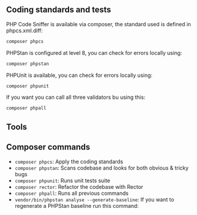 ## Coding standards and tests

PHP Code Sniffer is available via composer, the standard used is defined in phpcs.xml.diff:
````bash
composer phpcs
````

PHPStan is configured at level 8, you can check for errors locally using:
`````bash
composer phpstan
`````

PHPUnit is available, you can check for errors locally using:
`````bash
composer phpunit
`````

If you want you can call all three validators bu using this:
`````bash
composer phpall
`````


## Tools

## Composer commands

* `composer phpcs`: Apply the coding standards
* `composer phpstan`: Scans codebase and looks for both obvious & tricky bugs
* `composer phpunit`: Runs unit tests suite
* `composer rector`: Refactor the codebase with Rector
* `composer phpall`: Runs all previous commands
* `vendor/bin/phpstan analyse --generate-baseline`: If you want to regenerate a PHPStan baseline run this command:
